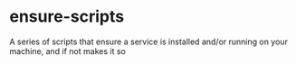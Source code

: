 # ensure-scripts
A series of scripts that ensure a service is installed and/or running on your machine, and if not makes it so

